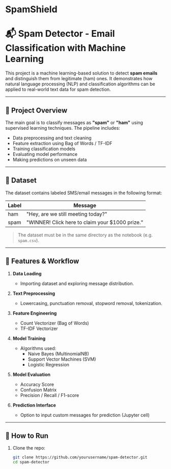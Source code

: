 # SpamShield

# 📬 Spam Detector - Email Classification with Machine Learning

This project is a machine learning-based solution to detect **spam emails** and distinguish them from legitimate (ham) ones. It demonstrates how natural language processing (NLP) and classification algorithms can be applied to real-world text data for spam detection.

---

## 🧠 Project Overview

The main goal is to classify messages as **"spam"** or **"ham"** using supervised learning techniques. The pipeline includes:
- Data preprocessing and text cleaning
- Feature extraction using Bag of Words / TF-IDF
- Training classification models
- Evaluating model performance
- Making predictions on unseen data

---

## 📂 Dataset

The dataset contains labeled SMS/email messages in the following format:

| Label | Message |
|-------|---------|
| ham   | "Hey, are we still meeting today?" |
| spam  | "WINNER! Click here to claim your $1000 prize." |

> The dataset must be in the same directory as the notebook (e.g. `spam.csv`).

---

## 🔧 Features & Workflow

1. **Data Loading**
   - Importing dataset and exploring message distribution.

2. **Text Preprocessing**
   - Lowercasing, punctuation removal, stopword removal, tokenization.

3. **Feature Engineering**
   - Count Vectorizer (Bag of Words)
   - TF-IDF Vectorizer

4. **Model Training**
   - Algorithms used:
     - Naive Bayes (MultinomialNB)
     - Support Vector Machines (SVM)
     - Logistic Regression

5. **Model Evaluation**
   - Accuracy Score
   - Confusion Matrix
   - Precision / Recall / F1-score

6. **Prediction Interface**
   - Option to input custom messages for prediction (Jupyter cell)

---

## 🧪 How to Run

1. Clone the repo:
   ```bash
   git clone https://github.com/yourusername/spam-detector.git
   cd spam-detector
